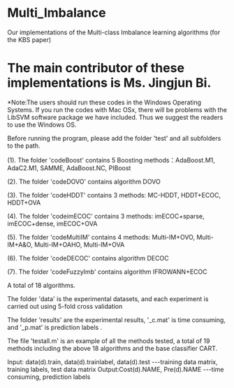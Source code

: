 # Multi_Imbalance
Our implementations of the Multi-class Imbalance learning algorithms (for the KBS paper)

# The main contributor of these implementations is Ms. Jingjun Bi.  

*Note:The users should run these codes in the Windows Operating Systems. If you run the codes with Mac OSx, there will be problems with the LibSVM software package we have included. Thus we suggest the readers to use the Windows OS. 

Before running the program, please add the folder 'test' and all subfolders to the path.

(1). The folder 'codeBoost' contains 5 Boosting methods：AdaBoost.M1, AdaC2.M1, SAMME, AdaBoost.NC, PIBoost

(2). The folder 'codeDOVO' contains algorithm DOVO

(3). The folder 'codeHDDT' contains 3 methods: MC-HDDT, HDDT+ECOC, HDDT+OVA

(4). The folder 'codeimECOC' contains 3 methods: imECOC+sparse, imECOC+dense, imECOC+OVA

(5). The folder 'codeMultiIM' contains 4 methods: Multi-IM+OVO, Multi-IM+A&O, Multi-IM+OAHO, Multi-IM+OVA

(6). The folder 'codeDECOC' contains algorithm DECOC

(7). The folder 'codeFuzzyImb' contains algorithm IFROWANN+ECOC

A total of 18 algorithms. 


The folder 'data' is the experimental datasets, and each experiment is carried out using 5-fold cross validation

The folder 'results' are the experimental results, '_c.mat' is time consuming, and '_p.mat' is prediction labels . 


The file 'testall.m' is an example of all the methods tested, a total of 19 methods including the above 18 algorithms and the base classifier CART.


Input: data(d).train, data(d).trainlabel, data(d).test 
         ---training data matrix, training labels, test data matrix
Output:Cost(d).NAME, Pre(d).NAME
         ---time consuming, prediction labels
